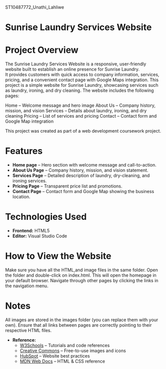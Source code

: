 ST10487772_Unathi_Lahliwe
# Sunrise Laundry Services Website

# Project Overview
The Sunrise Laundry Services Website is a responsive, user-friendly website built to establish an online presence for Sunrise Laundry.  
It provides customers with quick access to company information, services, pricing, and a convenient contact page with Google Maps integration.
This project is a simple website for Sunrise Laundry, showcasing services such as laundry, ironing, and dry cleaning. The website includes the following pages:

Home – Welcome message and hero image
About Us – Company history, mission, and vision
Services – Details about laundry, ironing, and dry cleaning
Pricing – List of services and pricing
Contact – Contact form and Google Map integration

This project was created as part of a web development coursework project.  

# Features
- **Home page** – Hero section with welcome message and call-to-action.  
- **About Us Page** – Company history, mission, and vision statement.  
- **Services Page** – Detailed description of laundry, dry-cleaning, and ironing services.  
- **Pricing Page** – Transparent price list and promotions.  
- **Contact Page** – Contact form and Google Map showing the business location.  

# Technologies Used
- **Frontend:** HTML5  
- **Editor:** Visual Studio Code

# How to View the Website
Make sure you have all the HTML,and image files in the same folder.
Open the folder and double-click on index.html. This will open the homepage in your default browser.
Navigate through other pages by clicking the links in the navigation menu.

# Notes
All images are stored in the images folder (you can replace them with your own).
Ensure that all links between pages are correctly pointing to their respective HTML files.

- **Reference:**  
  - [W3Schools](https://www.w3schools.com) – Tutorials and code references  
  - [Creative Commons](https://creativecommons.org) – Free-to-use images and icons  
  - [HubSpot](https://blog.hubspot.com/marketing/small-business-website) – Website best practices  
  - [MDN Web Docs](https://developer.mozilla.org/en-US/docs/Web/HTML) – HTML & CSS reference  
